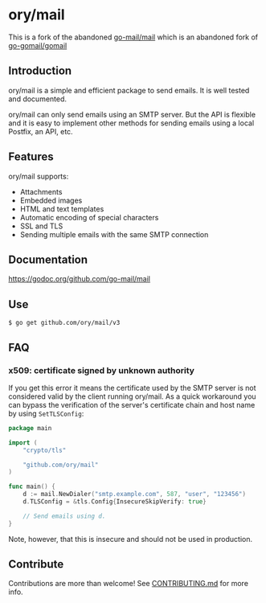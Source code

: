 # ory/mail

This is a fork of the abandoned [go-mail/mail](https://github.com/go-mail/mail) which is an
abandoned fork of [go-gomail/gomail](https://github.com/go-gomail/gomail) 

## Introduction

ory/mail is a simple and efficient package to send emails. It is well tested and
documented.

ory/mail can only send emails using an SMTP server. But the API is flexible and it
is easy to implement other methods for sending emails using a local Postfix, an
API, etc.

## Features

ory/mail supports:
- Attachments
- Embedded images
- HTML and text templates
- Automatic encoding of special characters
- SSL and TLS
- Sending multiple emails with the same SMTP connection

## Documentation

https://godoc.org/github.com/go-mail/mail

## Use

```shell script
$ go get github.com/ory/mail/v3
```

## FAQ

### x509: certificate signed by unknown authority

If you get this error it means the certificate used by the SMTP server is not
considered valid by the client running ory/mail. As a quick workaround you can
bypass the verification of the server's certificate chain and host name by using
`SetTLSConfig`:

```go
package main

import (
	"crypto/tls"

	"github.com/ory/mail"
)

func main() {
	d := mail.NewDialer("smtp.example.com", 587, "user", "123456")
	d.TLSConfig = &tls.Config{InsecureSkipVerify: true}

	// Send emails using d.
}
```

Note, however, that this is insecure and should not be used in production.

## Contribute

Contributions are more than welcome! See [CONTRIBUTING.md](CONTRIBUTING.md) for
more info.
